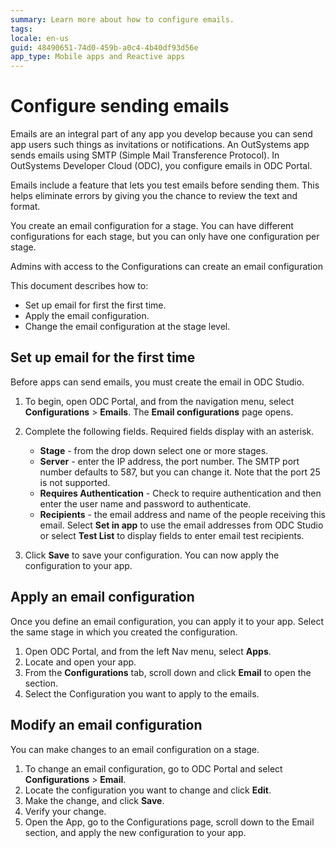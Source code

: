 ```yaml
---
summary: Learn more about how to configure emails. 
tags:
locale: en-us
guid: 48490651-74d0-459b-a0c4-4b40df93d56e
app_type: Mobile apps and Reactive apps
---
```


# Configure sending emails

Emails are an integral part of any app you develop because you can send app users such things as invitations or notifications. An OutSystems app sends emails using SMTP (Simple Mail Transference Protocol). In OutSystems Developer Cloud (ODC), you configure emails in ODC Portal.

Emails include a feature that lets you test emails before sending them. This helps eliminate errors by giving you the chance to review the text and format.

You create an email configuration for a stage. You can have different configurations for each stage, but you can only have one configuration per stage.

Admins with access to the Configurations  can create an email configuration

This document describes how to:

* Set up email for first the first time.
* Apply the email configuration.
* Change the email configuration at the stage level.

## Set up email for the first time

Before apps can send emails, you must create the email in ODC Studio.

1. To begin, open ODC Portal, and from the navigation menu, select **Configurations** > **Emails**. The **Email configurations** page opens.
   
1. Complete the following fields. Required fields display with an asterisk.
   
      * **Stage** - from the drop down select one or more stages.
      * **Server** - enter the IP address, the port number. The SMTP port number defaults to 587, but you can change it. Note that the port 25 is not supported.
      * **Requires Authentication** - Check to require authentication and then enter the user name and password to authenticate.
      * **Recipients** -  the email address and name of the people receiving this email. Select **Set in app** to use the email addresses from ODC Studio or select **Test List** to display fields to enter email test recipients.

2. Click **Save** to save your configuration. You can now apply the configuration to your app.

## Apply an email configuration

Once you define an email configuration, you can apply it to your app. Select the same stage in which you created the configuration.

1. Open ODC Portal, and from the left Nav menu, select **Apps**.
1. Locate and open your app.
1. From the **Configurations** tab, scroll down and click **Email** to open the section.
1. Select the Configuration you want to apply to the emails.

## Modify an email configuration

You can make changes to an email configuration on a stage.

1. To change an email configuration, go to ODC Portal and select **Configurations** > **Email**.
1. Locate the configuration you want to change and click **Edit**.  
1. Make the change, and click **Save**.
1. Verify your change.
1. Open the App, go to the Configurations page, scroll down to the Email section, and apply the new configuration to your app.  
